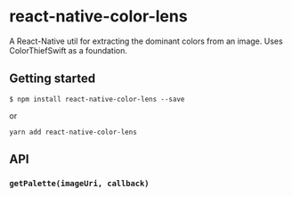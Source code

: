 # react-native-color-lens

A React-Native util for extracting the dominant colors from an image. Uses ColorThiefSwift as a foundation.

## Getting started

`$ npm install react-native-color-lens --save`

or

`yarn add react-native-color-lens`

## API

### `getPalette(imageUri, callback)` 
